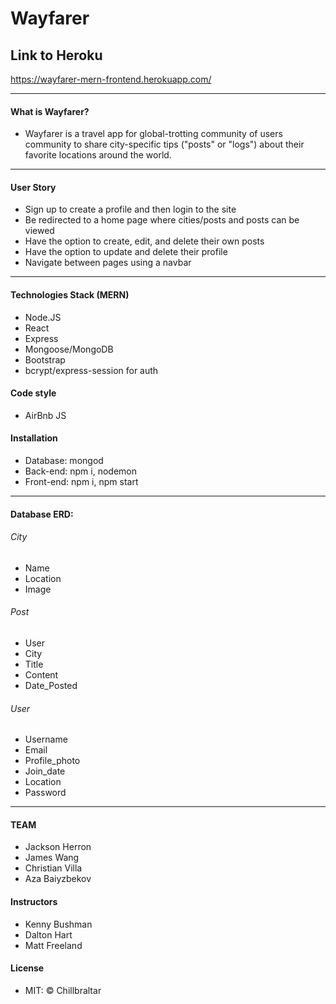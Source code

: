 # Wayfarer

## Link to Heroku
https://wayfarer-mern-frontend.herokuapp.com/

-------------------------------------------
#### What is Wayfarer?

- Wayfarer is a travel app for global-trotting community of users community to share city-specific tips ("posts" or "logs") about their favorite locations around the world.

-----------------------------------------------------------------------------------
#### User Story
- Sign up to create a profile and then login to the site
- Be redirected to a home page where cities/posts and posts can be viewed
- Have the option to create, edit, and delete their own posts
- Have the option to update and delete their profile
- Navigate between pages using a navbar

-------------------------------------------

#### Technologies Stack (MERN)
- Node.JS
- React
- Express
- Mongoose/MongoDB
- Bootstrap
- bcrypt/express-session for auth

#### Code style
- AirBnb JS

#### Installation
- Database: mongod
- Back-end: npm i, nodemon
- Front-end: npm i, npm start

----------------------------------------------------------------------------

#### Database ERD:                                   

###### City
- Name 
- Location 
- Image

###### Post 
- User 
- City
- Title
- Content 
- Date_Posted

###### User
- Username
- Email 
- Profile_photo 
- Join_date
- Location
- Password

-------------------------------------------------------------------------------------------

#### TEAM
- Jackson Herron
- James Wang
- Christian Villa
- Aza Baiyzbekov

#### Instructors
- Kenny Bushman
- Dalton Hart
- Matt Freeland

#### License
- MIT: © Chillbraltar







